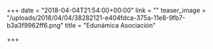 +++
date = "2018-04-04T21:54:00+00:00"
link = ""
teaser_image = "/uploads/2018/04/04/38282121-e404fdca-375a-11e8-9fb7-b3a3f9962ff6.png"
title = "Edunámica Asociación"

+++
